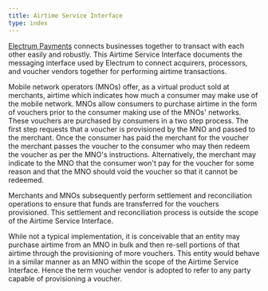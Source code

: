 ```yaml
---
title: Airtime Service Interface
type: index
---
```


[Electrum Payments](http://electrum.io) connects businesses together to transact with each other easily and robustly. This Airtime Service Interface documents the messaging interface used by Electrum to connect acquirers, processors, and voucher vendors together for performing airtime transactions.

Mobile network operators (MNOs) offer, as a virtual product sold at merchants, airtime which indicates how much a consumer may make use of the mobile network. MNOs allow consumers to purchase airtime in the form of vouchers prior to the consumer making use of the MNOs' networks. These vouchers are purchased by consumers in a two step process. The first step requests that a voucher is provisioned by the MNO and passed to the merchant. Once the consumer has paid the merchant for the voucher the merchant passes the voucher to the consumer who may then redeem the voucher as per the MNO's instructions. Alternatively, the merchant may indicate to the MNO that the consumer won't pay for the voucher for some reason and that the MNO should void the voucher so that it cannot be redeemed.

Merchants and MNOs subsequently perform settlement and reconciliation operations to ensure that funds are transferred for the vouchers provisioned. This settlement and reconciliation process is outside the scope of the Airtime Service Interface.

While not a typical implementation, it is conceivable that an entity may purchase airtime from an MNO in bulk and then re-sell portions of that airtime through the provisioning of more vouchers. This entity would behave in a similar manner as an MNO within the scope of the Airtime Service Interface. Hence the term voucher vendor is adopted to refer to any party capable of provisioning a voucher.
